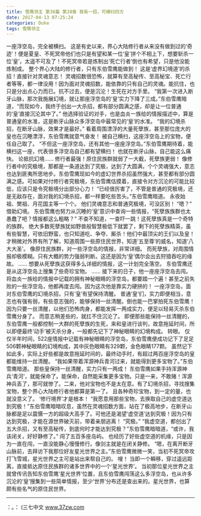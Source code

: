 ```yaml
---
title: 雪鹰领主 第36篇 第20章 我有一招，可横扫四方
date: 2017-04-13 07:25:24
categories: Duke
tags: 雪鹰领主
---
```


一座浮空岛，完全被横扫。
这是有史以来，界心大陆修行者从来没有做到过的‘奇迹’！便是夏皇、不死冥帝他们也只是有望和某一位‘皇’拼个不相上下，想要斩杀一位‘皇’，太遥不可及了！不死冥帝若是炼制出‘死亡行者’倒也有希望，只是他没能炼制成。
整个界心大陆的修行者，只有东伯雪鹰能做到！
这是‘虚界幻境道’的杀招！直接针对灵魂意志！
灵魂招数很恐怖，就算有至高秘传、至高秘宝、死亡行者等等，都一律没用！因为面对灵魂招数，能依靠的只有自己的灵魂。能抗住，也只是分出点心力而已。抗不过去，便是沉沦！生死在对方手里。
“我第一次进入断牙山脉，那次我施展幻境，就让那座浮空岛的‘皇’实力下降了三成。”东伯雪鹰暗道，“而现如今，我终于创出一大杀招，都有部分圆满之感，却是让一位普通的‘皇’直接沉沦其中了。”
他选择验证的对手，也是血炎一族给的情报描述中，算是普通皇的水准，这是断牙山脉众多浮空岛中最常见的‘皇’的水准。
“我的幻境杀招，在断牙山脉，效果才是最好。”
看着周围漂浮的大量死孽族，甚至那位庞大的皇也在沉睡漂浮，东伯雪鹰就意气奋发！
被自己横扫，这座浮空岛上的宝物，便任自己取了。
“不但这一座浮空岛，还有其他一座座浮空岛。”东伯雪鹰期待着，能横扫这一座，代表很多浮空岛自己都有望横扫！
也就在断牙山脉，自己能这么痛快。
论抵抗幻境……
修行者最强！原住民族群就弱了一大截，死孽族更弱！
像修行者中的究极境，那都是一条道达到了究极，达到了大圆满，个个灵魂强大，意志也达到匪夷所思地步。东伯雪鹰现如今的虚幻世界杀招虽然强大，甚至都有部分圆满之感。可如果对付修行者究极境，东伯雪鹰估摸着，直接令对方沉沦的可能比较低，应该只是令究极境分出部分心力！
“已经很厉害了，不管是普通的究极境，还是无敌存在，面对我的幻境杀招，都一样要吃些苦头。”东伯雪鹰暗道。
永夜始祖、樊祖、月花国主等一个个。
他们灵魂意志和普通究极境，可没区别！
“嗯？”
借助幻境。
东伯雪鹰也努力从沉睡的‘皇’意识中查询一些情报，“死孽族族群也太愚蠢了吧？情报都这么粗略？”
不查不知道，一查吓一跳！这死孽族真是一个奇特的族群。
绝大多数死孽族犹如野兽般智慧极低下就罢了，剩下的死孽族精英，虽有些智慧，可依旧野蛮，也只知道吃、争夺、厮杀！他们中最顶尖的王们以及皇！才稍微对外界有所了解，知道周围一些原住民世界，知道‘五至尊’的威名，知道‘八大大圣’。
像原住民族群，对一些浮空岛的情报，非常详细。
而死孽族，对周围情报却极模糊。只有大概的势力强弱判断。这还是因为‘皇’偶尔会出去狩猎吞吃的缘故。
……
想要从死孽族这获得多么详细的情报，这一计划完全落空。
东伯雪鹰还是从这浮空岛上搜集了些奇珍宝物。
……
接下来的日子，他一座座浮空岛去闯。
将血炎一族给的情报中记载的拥有神秘眼睛的浮空岛，都要踏一个遍！甚至之前失败的一些浮空岛，他都再度去闯。因为这次他是靠实力硬拼的！
一座浮空岛，面对东伯雪鹰的幻境杀招，只有‘皇’有望保持清醒。
普通‘皇’们，实力即便相当，意志也有强有弱，有些意志强的，能够保持一丝清醒。倒也能一巴掌拍死东伯雪鹰！因为只要一丝清醒，以他们恐怖肉身，都能发挥一两成实力，便足以轻易灭杀东伯雪鹰分身了。
而意志稍差些的，就扛不住沉沦了。
即便那些能保持一丝清醒的，东伯雪鹰一般都控制一大群的死孽族的生死，来和皇进行谈判，故意拖延时间，所以即便最终‘动手’被灭杀分身，一般都先记下了神秘眼睛的幻境构成。
转眼。
仅仅半年时间，522座情报中记载有神秘眼睛的浮空岛，东伯雪鹰便成功记下了足足506颗神秘眼睛的幻境构成，其中灰色眼睛有329颗，金色眼睛177颗。
虽然记下如此多，实际上好些都是故意拖延时间的，最终动手时，有超过两百座浮空岛的皇都能维持一丝清醒。
“我如果带着浑源神兵青河过来，就能得到更多宝物了。”东伯雪鹰暗道。
那些皇保持一丝清醒，实力只有一两成！
东伯雪鹰如果手持浑源神兵‘青河’，就能保命了。能保命，自然能采集更多宝物。只是一来，不敢赌！浑源神兵丢了，那可就惨了。二来，他对宝物也不是太在意。有了幻境杀招，寻找搜集宝物，整个界心大陆修行者他都算是第一了。
且各种奇珍宝物，到一定的量，也就没意义了。
‘修行境界’才是根本！
“我愿意用那些宝物，去换取自己的虚空道达到究极！”东伯雪鹰暗暗叹息，虽然在灵魂招数方面，站在了极高地步，在断牙山脉都是足以震慑一方的超级大高手了。可他还是渴望‘虚空道’达到究极！因为只有达到究极，才能在源世界破灭前，带着亲朋逃离！
“究极。”
“我虚空道，都创出了五大杀招，又有至高秘传，到底何时才能达到究极？”东伯雪鹰暗暗道，“或许，我该闭关，好好静修了。”
闯了五百多座岛屿。
也经历了好些虚空道的机缘，只是因为一直在闯，一直没能静心慢慢修行。像剑主就是在闭关静修。
“嗯，在离开断牙山脉前，去拜访下我那位好友星光世界之主。”东伯雪鹰微微一笑，当初不死冥帝攻打飞雪城，星光世界之主可是站出来帮自己的。
嗖！
当即一个瞬移，穿过遥远距离，直接抵达原住民族群的诸多世界中的一个‘星光世界’。
当初那位星光世界之主就曾传讯告知东伯雪鹰‘星光世界’位置，且东伯雪鹰闯荡这么多浮空岛，也从许多沉沦的‘皇’搜集到一些简单情报，至少‘世界’分布还是查出来的。星光世界，也算颇有些名气的原住民世界。
******
：。：
(三七中文 www.37zw.com